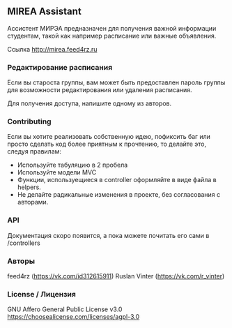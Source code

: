## MIREA Assistant
Ассистент МИРЭА предназначен для получения важной информации студентам, такой как например расписание или важные объявления.

Ссылка http://mirea.feed4rz.ru

### Редактирование расписания
Если вы староста группы, вам может быть предоставлен пароль группы для возможности редактирования или удаления расписания.

Для получения доступа, напишите одному из авторов.

### Contributing
Если вы хотите реализовать собственную идею, пофиксить баг или просто сделать код более приятным к прочтению, то делайте это, следуя правилам:
 - Используйте табуляцию в 2 пробела
 - Используйте модели MVC
 - Функции, используещиеся в controller оформляйте в виде файла в helpers.
 - Не делайте радикальные изменения в проекте, без согласования с авторами.

### API
Документация скоро появится, а пока можете почитать его сами в /controllers

### Авторы
feed4rz (https://vk.com/id312615911)
Ruslan Vinter (https://vk.com/r_vinter)

### License / Лицензия
GNU Affero General Public License v3.0
https://choosealicense.com/licenses/agpl-3.0
